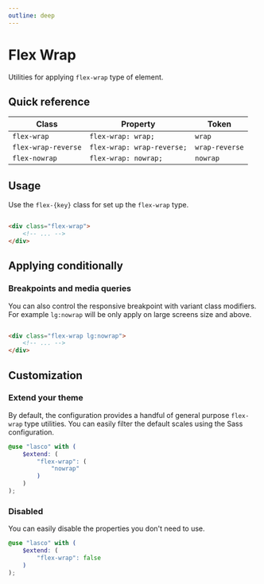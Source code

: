 ```yaml
---
outline: deep
---
```


# Flex Wrap

Utilities for applying `flex-wrap` type of element.

## Quick reference

| Class               | Property                   | Token          |
|---------------------|----------------------------|----------------|
| `flex-wrap`         | `flex-wrap: wrap;`         | `wrap`         |
| `flex-wrap-reverse` | `flex-wrap: wrap-reverse;` | `wrap-reverse` |
| `flex-nowrap`       | `flex-wrap: nowrap;`       | `nowrap`       |

## Usage

Use the `flex-{key}` class for set up the `flex-wrap` type.

```html

<div class="flex-wrap">
    <!-- ... -->
</div>
```

## Applying conditionally

### Breakpoints and media queries

You can also control the responsive breakpoint with variant class modifiers. For example `lg:nowrap` will be only apply
on large screens size and above.

```html

<div class="flex-wrap lg:nowrap">
    <!-- ... -->
</div>
```

## Customization

### Extend your theme

By default, the configuration provides a handful of general purpose `flex-wrap` type utilities. You can easily filter
the default scales using the Sass configuration.

```scss
@use "lasco" with (
    $extend: (
        "flex-wrap": (
            "nowrap"
        )
    )
);
```

### Disabled

You can easily disable the properties you don't need to use.

```scss
@use "lasco" with (
    $extend: (
        "flex-wrap": false
    )
);
```
